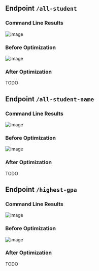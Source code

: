 ## Endpoint `/all-student`

### Command Line Results
![image](https://github.com/user-attachments/assets/62ac597f-ade7-4c75-b0f7-1ac7ae53acc6)

### Before Optimization
![image](https://github.com/user-attachments/assets/6c8135ed-8717-4bb9-8047-ad81ec288fbe)

### After Optimization
TODO

## Endpoint `/all-student-name`

### Command Line Results
![image](https://github.com/user-attachments/assets/9afbacc9-ae7f-4ea1-8afe-baa8793b29f8)

### Before Optimization
![image](https://github.com/user-attachments/assets/bc72f7da-3929-4d8c-b711-6d1d5a99008e)

### After Optimization
TODO

## Endpoint `/highest-gpa`

### Command Line Results
![image](https://github.com/user-attachments/assets/08dfc7e0-f25d-4855-83d0-97655a5ec7a2)

### Before Optimization
![image](https://github.com/user-attachments/assets/fd9be8ba-7be1-4711-b90c-8e60d2a1eec1)

### After Optimization
TODO
